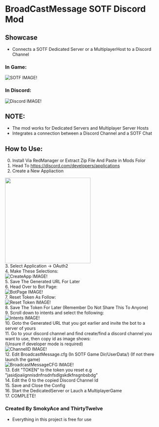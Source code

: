 # BroadCastMessage SOTF Discord Mod
## Showcase
- Connects a SOTF Dedicated Server or a MultiplayerHost to a Discord Channel
### In Game:  
 ![SOTF IMAGE!](https://i.imgur.com/BVZSr1u.png)  
### In Discord:  
 ![Discord IMAGE!](https://imgur.com/gTXSmRf.png)  
 

## NOTE:
- The mod works for Dedicated Servers and Multiplayer Server Hosts
- Integrates a connection between a Discord Channel and a SOTF Chat

## How to Use:
0. Install Via RedManager or Extract Zip File And Paste in Mods Folor  
1. Head To https://discord.com/developers/applications  
2. Create a New Appliaction  
<!---
![CreateApp IMAGE!](https://imgur.com/IruCrUj.png)  
--->
<img src="https://imgur.com/IruCrUj.png" height="280"></img>  
3. Select Application -> OAuth2  
4. Make These Selections:  
![CreateApp IMAGE!](https://imgur.com/ULYzxKS.png)  
5. Save The Generated URL For Later  
6. Head Over to Bot Page:  
![BotPage IMAGE!](https://imgur.com/8ct5N9u.png)  
7. Reset Token As Follow:  
![Reset Token IMAGE!](https://imgur.com/pw0EzQB.png)  
8. Save The Token For Later (Remember Do Not Share This To Anyone)  
9. Scroll down to intents and select the following:  
![Intents IMAGE!](https://imgur.com/R6k1q5w.png)  
10. Goto the Generated URL that you got earlier and invite the bot to a server of yours  
11. Go to your discord channel and find create/find a discord channel you want to use, then copy id as image shows:  
	(Unsure if developer mode is required)  
![ChannelID IMAGE!](https://imgur.com/Ccc18gq.png)  
12. Edit BroadcastMessage.cfg (In SOTF Game Dir/UserData/) (If not there launch the game)  
![BroadcastMessageCFG IMAGE!](https://imgur.com/tg3Ma3D.png)  
13. Edit "TOKEN" to the token you reset e.g "jasidjoaiignnisdnfnsdnfsdlgskdkfnsgnbsbdg"  
14. Edit the 0 to the copied Discord Channel Id  
15. Save and Close the Config  
16. Start the DedicatedServer or Lauch a MultiplayerGame  
17. COMPLETE!  

### Created By SmokyAce and ThirtyTwelve
- Everything in this project is free for use